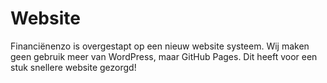 # Website

Financiënenzo is overgestapt op een nieuw website systeem. Wij maken geen gebruik meer van WordPress, maar GitHub Pages. Dit heeft voor een stuk snellere website gezorgd!
